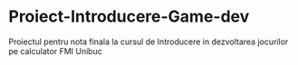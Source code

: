 # Proiect-Introducere-Game-dev
Proiectul pentru nota finala la cursul de Introducere in dezvoltarea jocurilor pe calculator FMI Unibuc
